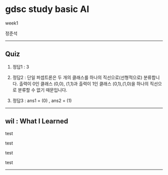 # gdsc study basic AI

week1

정준석


---


## Quiz

1. 정답1 : 3

2. 정답2 : 단일 퍼셉트론은 두 개의 클래스를 하나의 직선으로(선형적으로) 분류합니다. 출력이 0인 클래스 (0,0), (1,1)과 출력이 1인 클래스 (0,1),(1,0)을 하나의 직선으로 분류할 수 없기 때문입니다.

3. 정답3 : ans1 = (0) , ans2 = (1)



---



## wil : What I Learned

test

test

test

test

---